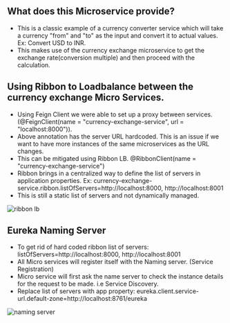 ## What does this Microservice provide?
* This is a classic example of a currency converter service which will take a currency "from" and "to" as the input and convert it to actual values. Ex: Convert USD to INR.
* This makes use of the currency exchange microservice to get the exchange rate(conversion multiple) and then proceed with the calculation.

## Using Ribbon to Loadbalance between the currency exchange Micro Services.
* Using Feign Client we were able to set up a  proxy between services. (@FeignClient(name = "currency-exchange-service", url = "localhost:8000")).
* Above annotation has the server URL hardcoded. This is an issue if we want to have more instances of the same microservices as the URL changes.
* This can be mitigated using Ribbon LB. @RibbonClient(name = "currency-exchange-service")
* Ribbon brings in a centralized way to define the list of servers in application properties. Ex: currency-exchange-service.ribbon.listOfServers=http://localhost:8000, http://localhost:8001
* This is still a static list of servers and not dynamically managed.

![ribbon lb](https://user-images.githubusercontent.com/6800366/40484769-55804472-5f7a-11e8-8b68-89f462f6eb39.PNG)

## Eureka Naming Server
* To get rid of hard coded ribbon list of servers: listOfServers=http://localhost:8000, http://localhost:8001
* All Micro services will register itself with the Naming server. (Service Registration)
* Micro service will first ask the name server to check the instance details for the request to be made. i.e Service Discovery.
* Replace list of servers with app property: eureka.client.service-url.default-zone=http://localhost:8761/eureka

![naming server](https://user-images.githubusercontent.com/6800366/40485250-a5bdfe06-5f7b-11e8-82e7-ffcc4102d49c.PNG)


